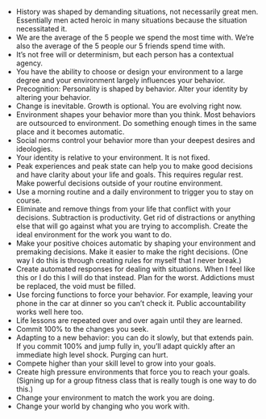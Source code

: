 * History was shaped by demanding situations, not necessarily great men. Essentially men acted heroic in many situations because the situation necessitated it.
* We are the average of the 5 people we spend the most time with. We’re also the average of the 5 people our 5 friends spend time with.
* It’s not free will or determinism, but each person has a contextual agency.
* You have the ability to choose or design your environment to a large degree and your environment largely influences your behavior.
* Precognition: Personality is shaped by behavior. Alter your identity by altering your behavior.
* Change is inevitable. Growth is optional. You are evolving right now.
* Environment shapes your behavior more than you think. Most behaviors are outsourced to environment. Do something enough times in the same place and it becomes automatic.
* Social norms control your behavior more than your deepest desires and ideologies.
* Your identity is relative to your environment. It is not fixed.
* Peak experiences and peak state can help you to make good decisions and have clarity about your life and goals. This requires regular rest. Make powerful decisions outside of your routine environment.
* Use a morning routine and a daily environment to trigger you to stay on course.
* Eliminate and remove things from your life that conflict with your decisions. Subtraction is productivity. Get rid of distractions or anything else that will go against what you are trying to accomplish. Create the ideal environment for the work you want to do.
* Make your positive choices automatic by shaping your environment and premaking decisions. Make it easier to make the right decisions. (One way I do this is through creating rules for myself that I never break.)
* Create automated responses for dealing with situations. When I feel like this or I do this I will do that instead. Plan for the worst. Addictions must be replaced, the void must be filled.
* Use forcing functions to force your behavior. For example, leaving your phone in the car at dinner so you can’t check it. Public accountability works well here too.
* Life lessons are repeated over and over again until they are learned.
* Commit 100% to the changes you seek.
* Adapting to a new behavior: you can do it slowly, but that extends pain. If you commit 100% and jump fully in, you’ll adapt quickly after an immediate high level shock. Purging can hurt.
* Compete higher than your skill level to grow into your goals.
* Create high pressure environments that force you to reach your goals. (Signing up for a group fitness class that is really tough is one way to do this.)
* Change your environment to match the work you are doing.
* Change your world by changing who you work with.